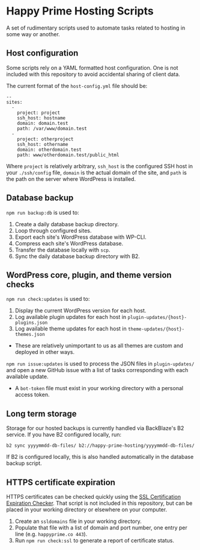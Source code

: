 # Happy Prime Hosting Scripts

A set of rudimentary scripts used to automate tasks related to hosting in some way or another.

## Host configuration

Some scripts rely on a YAML formatted host configuration. One is not included with this repository to avoid accidental sharing of client data.

The current format of the `host-config.yml` file should be:

```
--
sites:
  -
    project: project
    ssh_host: hostname
    domain: domain.test
    path: /var/www/domain.test
  -
    project: otherproject
    ssh_host: othername
    domain: otherdomain.test
    path: www/otherdomain.test/public_html
```

Where `project` is relatively arbitrary, `ssh_host` is the configured SSH host in your `./ssh/config` file, `domain` is the actual domain of the site, and `path` is the path on the server where WordPress is installed.

## Database backup

`npm run backup:db` is used to:

1. Create a daily database backup directory.
2. Loop through configured sites.
3. Export each site's WordPress database with WP-CLI.
4. Compress each site's WordPress database.
5. Transfer the database locally with `scp`.
6. Sync the daily database backup directory with B2.

## WordPress core, plugin, and theme version checks

`npm run check:updates` is used to:

1. Display the current WordPress version for each host.
2. Log available plugin updates for each host in `plugin-updates/{host}-plugins.json`
3. Log available theme updates for each host in `theme-updates/{host}-themes.json`
  * These are relatively unimportant to us as all themes are custom and deployed in other ways.

`npm run issue:updates` is used to process the JSON files in `plugin-updates/` and open a new GitHub issue with a list of tasks corresponding with each available update.

* A `bot-token` file must exist in your working directory with a personal access token.

## Long term storage

Storage for our hosted backups is currently handled via BackBlaze's B2 service. If you have B2 configured locally, run:

`b2 sync yyyymmdd-db-files/ b2://happy-prime-hosting/yyyymmdd-db-files/`

If B2 is configured locally, this is also handled automatically in the database backup script.

## HTTPS certificate expiration

HTTPS certificates can be checked quickly using the [SSL Certification Expiration Checker](https://github.com/Matty9191/ssl-cert-check). That script is not included in this repository, but can be placed in your working directory or elsewhere on your computer.

1. Create an `ssldomains` file in your working directory.
2. Populate that file with a list of domain and port number, one entry per line (e.g. `happyprime.co 443`).
3. Run `npm run check:ssl` to generate a report of certificate status.
